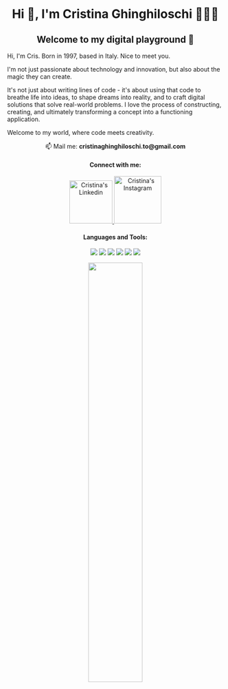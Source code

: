 <h1 align="center">Hi 👋, I'm Cristina Ghinghiloschi 👩🏻‍💻</h1>
<h2 align="center">Welcome to my digital playground 👾</h2>

Hi, I'm Cris. 
Born in 1997, based in Italy. 
Nice to meet you.

I'm not just passionate about technology and innovation, but also about the magic they can create.

It's not just about writing lines of code - it's about using that code to breathe life into ideas, to shape dreams into reality, and to craft digital solutions that solve real-world problems.
I love the process of constructing, creating, and ultimately transforming a concept into a functioning application.

Welcome to my world, where code meets creativity.


<p align="center">📫 Mail me: <strong>cristinaghinghiloschi.to@gmail.com</strong></p>

<h4 align="center">Connect with me:</h4>
<p>
<div align="center">
  <a href="https://www.linkedin.com/in/cristina-ghinghiloschi-643835261/" rel="nofollow">
  <img alt="Cristina's Linkedin" width="100px" src="https://img.shields.io/badge/LinkedIn-0077B5?style=for-the-badge&logo=linkedin&logoColor=white"
   style="max-width: 100%;">
  </a>
  <a href="https://www.instagram.com/cristinaghinghiloschi/" rel="nofollow">
  <img alt="Cristina's Instagram" width="110px" src="https://img.shields.io/badge/Instagram-E4405F?style=for-the-badge&logo=instagram&logoColor=white"
   style="max-width: 100%;">
  </a>
</div>
</p>

<h4 align="center">Languages and Tools:</h4>
<p>
<div align="center">
  <img src="https://img.shields.io/badge/HTML5-F26624.svg?style=for-the-badge&logo=html5&logoColor=white">
  <img src="https://img.shields.io/badge/CSS-3b82f6.svg?style=for-the-badge&logo=CSS3&logoColor=white">
  <img src="https://img.shields.io/badge/JavaScript-000000.svg?style=for-the-badge&logo=javascript&logoColor=F7E017">
  <img src="https://img.shields.io/badge/React-22d3ee.svg?style=for-the-badge&logo=react&logoColor=white">
  <img src="https://img.shields.io/badge/Tailwind-14b8a6.svg?style=for-the-badge&logo=tailwind3&logoColor=white">
  <img src="https://img.shields.io/badge/Node-84cc16.svg?style=for-the-badge&logo=node&logoColor=white">
</div>
</p>

<p align="center">
  <a href="http://CrisGhinghi.com/">
    <img width="50%" src="https://github-readme-stats.vercel.app/api/top-langs/?username=CrisGhinghi&theme=radical&bg_color=282828&hide_border=true&include_all_commits=true&count_private=true&layout=compact">
  </a>
</p>
